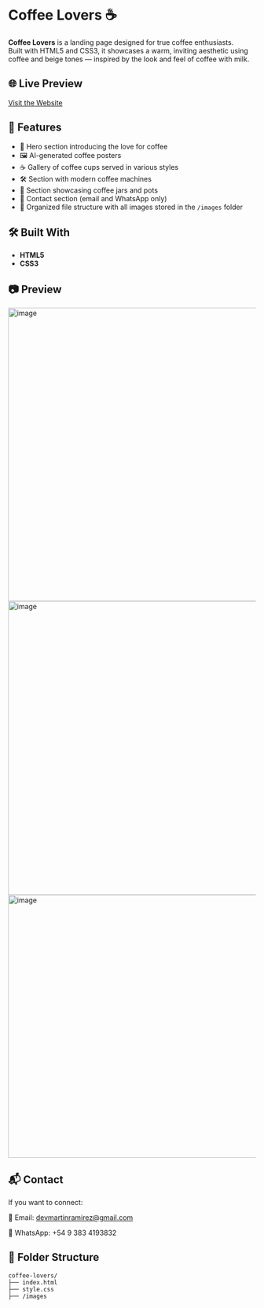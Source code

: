# Coffee Lovers ☕

**Coffee Lovers** is a landing page designed for true coffee enthusiasts.  
Built with HTML5 and CSS3, it showcases a warm, inviting aesthetic using coffee and beige tones — inspired by the look and feel of coffee with milk.

## 🌐 Live Preview

[Visit the Website](https://martinramirez-dev.github.io/coffee-lovers/)

## 🎨 Features

- 🍵 Hero section introducing the love for coffee  
- 🖼️ AI-generated coffee posters  
- ☕ Gallery of coffee cups served in various styles  
- 🛠️ Section with modern coffee machines  
- 🏺 Section showcasing coffee jars and pots  
- 📩 Contact section (email and WhatsApp only)  
- 📁 Organized file structure with all images stored in the `/images` folder

## 🛠️ Built With

- **HTML5**
- **CSS3**

## 📷 Preview

<img width="1261" height="597" alt="image" src="https://github.com/user-attachments/assets/d37d6422-b10b-4c84-b247-83c84836974c" />
<img width="1261" height="598" alt="image" src="https://github.com/user-attachments/assets/dbabafe5-8fac-4d87-84d5-f2b259de63b4" />
<img width="1260" height="535" alt="image" src="https://github.com/user-attachments/assets/c10887b8-b167-44aa-aa46-7b327ade9dc4" />


## 📬 Contact
If you want to connect:

📧 Email: devmartinramirez@gmail.com

📱 WhatsApp: +54 9 383 4193832

## 📁 Folder Structure

```plaintext
coffee-lovers/
├── index.html
├── style.css
├── /images
